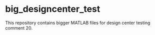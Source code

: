 # big_designcenter_test
This repository contains bigger MATLAB files for design center testing 
comment 20. 
